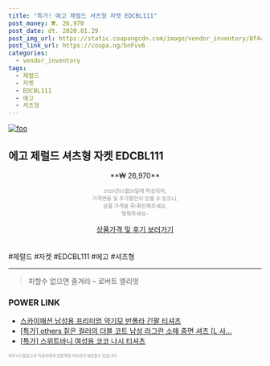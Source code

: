 ```yaml
--- 
title: "특가! 에고 제럴드 셔츠형 자켓 EDCBL111" 
post_money: ₩. 26,970 
post_date: dt. 2020.01.29 
post_img_url: https://static.coupangcdn.com/image/vendor_inventory/8f4c/5192dad0a94dd8f258e88b6670212674f05de28b24c7ab58f43dadb69176.jpg 
post_link_url: https://coupa.ng/bnFvv6 
categories: 
  - vendor_inventory 
tags: 
  - 제럴드 
  - 자켓 
  - EDCBL111 
  - 에고 
  - 셔츠형 
--- 
```

[![foo](https://static.coupangcdn.com/image/vendor_inventory/8f4c/5192dad0a94dd8f258e88b6670212674f05de28b24c7ab58f43dadb69176.jpg)](https://coupa.ng/bnFvv6) 

## 에고 제럴드 셔츠형 자켓 EDCBL111 
<p style="text-align: center;">**₩ 26,970**</p> 
<p style="text-align: center;"><span style="color: #898c8f; font-family: Georgia,Times,serif; font-size: 0.75em;">2020년01월29일에 작성되어, <br>가격변동 및 추가할인이 있을 수 있으니,<br> 상품 가격을 꼭!확인해주세요.<br>행복하세요~</span> 
</p>	 
<div markdown="0" style="text-align: center;"><a href="https://coupa.ng/bnFvv6" class="btn btn--success">상품가격 및 후기 보러가기</a></div> 
<br><br> 
  #제럴드 #자켓 #EDCBL111 #에고 #셔츠형 
<hr> 

> 피할수 없으면 즐겨라 – 로버트 엘리엇 


### POWER LINK

* <a href="https://blog.naver.com/fasyy4321/221789802681" target="_blank">스카이패션 남성용 프리미엄 약기모 반폴라 긴팔 티셔츠</a>
* <a href="https://blog.naver.com/santokki14/221789600136" target="_blank">[특가] others 짙은 컬러의 더블 코트 남성 라그란 소매 중면 셔츠 [L 사...</a>
* <a href="https://blog.naver.com/an0733/221790313679" target="_blank">[특가] 스위트바니 여성용 코코 나시 티셔츠</a>

<span style="color: #898c8f; font-family: Georgia,Times,serif; font-size: 0.55em;">파트너스활동으로 작성자에게 일정액의 커미션이 제공될수 있습니다.</span> 
